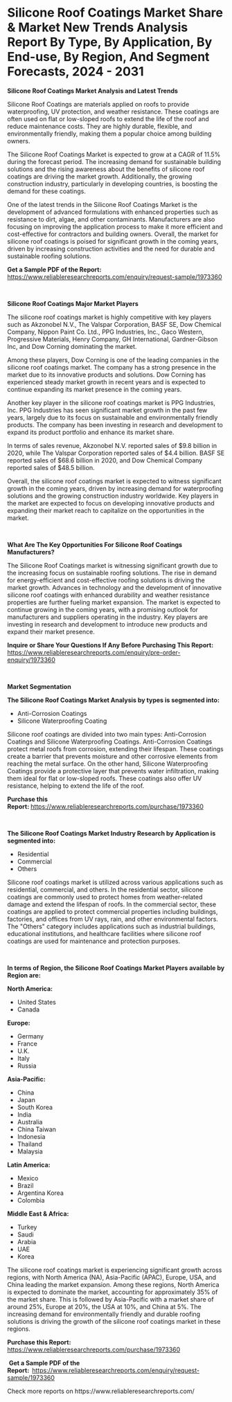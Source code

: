 <p><h1>Silicone Roof Coatings Market Share & Market New Trends Analysis Report By Type, By Application, By End-use, By Region, And Segment Forecasts, 2024 - 2031</h1></p><p><strong>Silicone Roof Coatings Market Analysis and Latest Trends</strong></p>
<p><p>Silicone Roof Coatings are materials applied on roofs to provide waterproofing, UV protection, and weather resistance. These coatings are often used on flat or low-sloped roofs to extend the life of the roof and reduce maintenance costs. They are highly durable, flexible, and environmentally friendly, making them a popular choice among building owners.</p><p>The Silicone Roof Coatings Market is expected to grow at a CAGR of 11.5% during the forecast period. The increasing demand for sustainable building solutions and the rising awareness about the benefits of silicone roof coatings are driving the market growth. Additionally, the growing construction industry, particularly in developing countries, is boosting the demand for these coatings.</p><p>One of the latest trends in the Silicone Roof Coatings Market is the development of advanced formulations with enhanced properties such as resistance to dirt, algae, and other contaminants. Manufacturers are also focusing on improving the application process to make it more efficient and cost-effective for contractors and building owners. Overall, the market for silicone roof coatings is poised for significant growth in the coming years, driven by increasing construction activities and the need for durable and sustainable roofing solutions.</p></p>
<p><strong>Get a Sample PDF of the Report:&nbsp;</strong> <a href="https://www.reliableresearchreports.com/enquiry/request-sample/1973360">https://www.reliableresearchreports.com/enquiry/request-sample/1973360</a></p>
<p>&nbsp;</p>
<p><strong>Silicone Roof Coatings Major Market Players</strong></p>
<p><p>The silicone roof coatings market is highly competitive with key players such as Akzonobel N.V., The Valspar Corporation, BASF SE, Dow Chemical Company, Nippon Paint Co. Ltd., PPG Industries, Inc., Gaco Western, Progressive Materials, Henry Company, GH International, Gardner-Gibson Inc, and Dow Corning dominating the market.</p><p>Among these players, Dow Corning is one of the leading companies in the silicone roof coatings market. The company has a strong presence in the market due to its innovative products and solutions. Dow Corning has experienced steady market growth in recent years and is expected to continue expanding its market presence in the coming years.</p><p>Another key player in the silicone roof coatings market is PPG Industries, Inc. PPG Industries has seen significant market growth in the past few years, largely due to its focus on sustainable and environmentally friendly products. The company has been investing in research and development to expand its product portfolio and enhance its market share.</p><p>In terms of sales revenue, Akzonobel N.V. reported sales of $9.8 billion in 2020, while The Valspar Corporation reported sales of $4.4 billion. BASF SE reported sales of $68.6 billion in 2020, and Dow Chemical Company reported sales of $48.5 billion.</p><p>Overall, the silicone roof coatings market is expected to witness significant growth in the coming years, driven by increasing demand for waterproofing solutions and the growing construction industry worldwide. Key players in the market are expected to focus on developing innovative products and expanding their market reach to capitalize on the opportunities in the market.</p></p>
<p>&nbsp;</p>
<p><strong>What Are The Key Opportunities For Silicone Roof Coatings Manufacturers?</strong></p>
<p><p>The Silicone Roof Coatings market is witnessing significant growth due to the increasing focus on sustainable roofing solutions. The rise in demand for energy-efficient and cost-effective roofing solutions is driving the market growth. Advances in technology and the development of innovative silicone roof coatings with enhanced durability and weather resistance properties are further fueling market expansion. The market is expected to continue growing in the coming years, with a promising outlook for manufacturers and suppliers operating in the industry. Key players are investing in research and development to introduce new products and expand their market presence.</p></p>
<p><strong>Inquire or Share Your Questions If Any Before Purchasing This Report:</strong> <a href="https://www.reliableresearchreports.com/enquiry/pre-order-enquiry/1973360">https://www.reliableresearchreports.com/enquiry/pre-order-enquiry/1973360</a></p>
<p>&nbsp;</p>
<p><strong>Market Segmentation</strong></p>
<p><strong>The Silicone Roof Coatings Market Analysis by types is segmented into:</strong></p>
<p><ul><li>Anti-Corrosion Coatings</li><li>Silicone Waterproofing Coating</li></ul></p>
<p><p>Silicone roof coatings are divided into two main types: Anti-Corrosion Coatings and Silicone Waterproofing Coatings. Anti-Corrosion Coatings protect metal roofs from corrosion, extending their lifespan. These coatings create a barrier that prevents moisture and other corrosive elements from reaching the metal surface. On the other hand, Silicone Waterproofing Coatings provide a protective layer that prevents water infiltration, making them ideal for flat or low-sloped roofs. These coatings also offer UV resistance, helping to extend the life of the roof.</p></p>
<p><strong>Purchase this Report:&nbsp;</strong><a href="https://www.reliableresearchreports.com/purchase/1973360">https://www.reliableresearchreports.com/purchase/1973360</a></p>
<p>&nbsp;</p>
<p><strong>The Silicone Roof Coatings Market Industry Research by Application is segmented into:</strong></p>
<p><ul><li>Residential</li><li>Commercial</li><li>Others</li></ul></p>
<p><p>Silicone roof coatings market is utilized across various applications such as residential, commercial, and others. In the residential sector, silicone coatings are commonly used to protect homes from weather-related damage and extend the lifespan of roofs. In the commercial sector, these coatings are applied to protect commercial properties including buildings, factories, and offices from UV rays, rain, and other environmental factors. The "Others" category includes applications such as industrial buildings, educational institutions, and healthcare facilities where silicone roof coatings are used for maintenance and protection purposes.</p></p>
<p>&nbsp;</p>
<p><strong>In terms of Region, the Silicone Roof Coatings Market Players available by Region are:</strong></p>
<p>
    <p> <strong> North America: </strong>
        <ul>
            <li>United States</li>
            <li>Canada</li>
        </ul>
        </p> 
    <p> <strong> Europe: </strong>
        <ul>
            <li>Germany</li>
            <li>France</li>
            <li>U.K.</li>
            <li>Italy</li>
            <li>Russia</li>
        </ul>
        </p> 
    <p> <strong> Asia-Pacific: </strong>
        <ul>
            <li>China</li>
            <li>Japan</li>
            <li>South Korea</li>
            <li>India</li>
            <li>Australia</li>
            <li>China Taiwan</li>
            <li>Indonesia</li>
            <li>Thailand</li>
            <li>Malaysia</li>
        </ul>
        </p> 
    <p> <strong> Latin America: </strong>
        <ul>
            <li>Mexico</li>
            <li>Brazil</li>
            <li>Argentina Korea</li>
            <li>Colombia</li>
        </ul>
        </p> 
    <p> <strong> Middle East & Africa: </strong>
        <ul>
            <li>Turkey</li>
            <li>Saudi</li>
            <li>Arabia</li>
            <li>UAE</li>
            <li>Korea</li>
        </ul>
    </p>
    </p>
<p><p>The silicone roof coatings market is experiencing significant growth across regions, with North America (NA), Asia-Pacific (APAC), Europe, USA, and China leading the market expansion. Among these regions, North America is expected to dominate the market, accounting for approximately 35% of the market share. This is followed by Asia-Pacific with a market share of around 25%, Europe at 20%, the USA at 10%, and China at 5%. The increasing demand for environmentally friendly and durable roofing solutions is driving the growth of the silicone roof coatings market in these regions.</p></p>
<p><strong>Purchase this Report: </strong><a href="https://www.reliableresearchreports.com/purchase/1973360">https://www.reliableresearchreports.com/purchase/1973360</a></p>
<p>&nbsp;<strong>Get a Sample PDF of the Report:&nbsp;&nbsp;</strong><a href="https://www.reliableresearchreports.com/enquiry/request-sample/1973360">https://www.reliableresearchreports.com/enquiry/request-sample/1973360</a></p>
<p><strong></strong></p>
<p>Check more reports on https://www.reliableresearchreports.com/</p>
